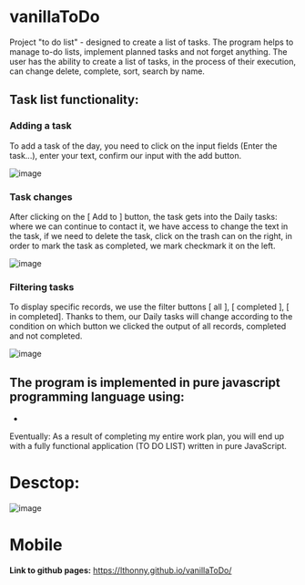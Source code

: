 # vanillaToDo

Project "to do list" - designed to create a list of tasks. The program helps to manage to-do lists, implement planned tasks and not forget anything. The user has the ability to create a list of tasks, in the process of their execution, can change delete, complete, sort, search by name.

## Task list functionality:
### Adding a task 
To add a task of the day, you need to click on the input fields (Enter the task...), enter your text, confirm our input with the add button.

![image](https://user-images.githubusercontent.com/58366884/121872632-2cd00a80-cd0e-11eb-99e4-de2d5fa8f2d6.png)

### Task changes 
After clicking on the [ Add to ] button, the task gets into the Daily tasks: where we can continue to contact it, we have access to change the text in the task, if we need to delete the task, click on the trash can on the right, in order to mark the task as completed, we mark checkmark it on the left.

![image](https://user-images.githubusercontent.com/58366884/121872835-6a349800-cd0e-11eb-8573-feacfe205b48.png)

### Filtering tasks 
To display specific records, we use the filter buttons [ all ], [ completed ], [ in completed]. Thanks to them, our Daily tasks will change according to the condition on which button we clicked the output of all records, completed and not completed.

![image](https://user-images.githubusercontent.com/58366884/121872743-4e30f680-cd0e-11eb-8e86-def4d245909f.png)


The program is implemented in pure javascript programming language using:
- 
- 


Eventually:
As a result of completing my entire work plan, you will end up with a fully functional application (TO DO LIST) written in pure JavaScript.

# Desctop: 
![image](https://user-images.githubusercontent.com/58366884/123514099-b0d4ab80-d699-11eb-96a4-45ad118854f2.png)


# Mobile



**Link to github pages:** 
<https://lthonny.github.io/vanillaToDo/>

